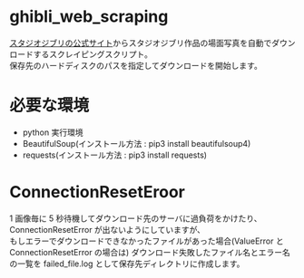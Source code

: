 # ghibli_web_scraping

[スタジオジブリの公式サイト](http://www.ghibli.jp)からスタジオジブリ作品の場面写真を自動でダウンロードするスクレイピングスクリプト。  
保存先のハードディスクのパスを指定してダウンロードを開始します。

# 必要な環境

- python 実行環境
- BeautifulSoup(インストール方法 : pip3 install beautifulsoup4)
- requests(インストール方法 : pip3 install requests)

# ConnectionResetEroor

1 画像毎に 5 秒待機してダウンロード先のサーバに過負荷をかけたり、ConnectionResetError が出ないようにしていますが、  
もしエラーでダウンロードできなかったファイルがあった場合(ValueError と ConnectionResetError の場合は)
ダウンロード失敗したファイル名とエラー名の一覧を failed_file.log として保存先ディレクトリに作成します。
